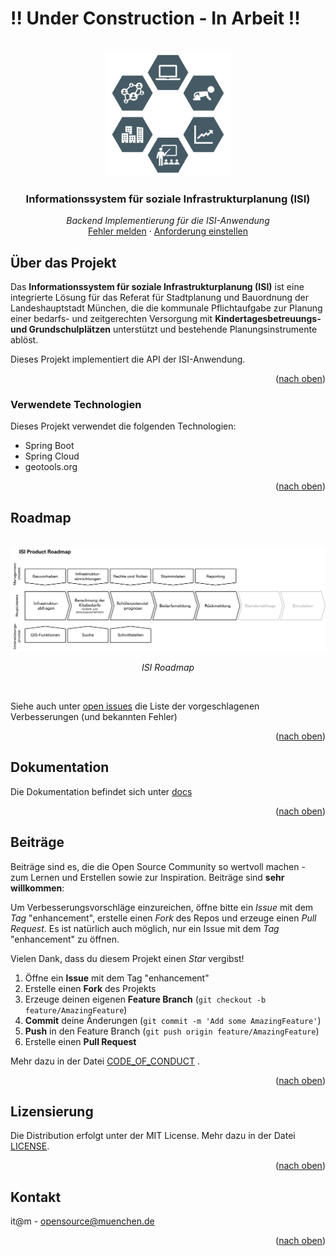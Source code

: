 <div id="top"></div>

# !! Under Construction - In Arbeit !!

<!-- PROJECT SHIELDS -->

<!-- END OF PROJECT SHIELDS -->

<!-- PROJECT LOGO -->
<br />
<div align="center">
  <a href="#">
    <img src="/images/logo.png" alt="Logo" height="200">
  </a>

<h3 align="center">Informationssystem für soziale Infrastrukturplanung (ISI)</i></h3>

  <p align="center">
    <i>Backend Implementierung für die ISI-Anwendung</i>
        <br /><a href="https://github.com/it-at-m/isi-backend/issues">Fehler melden</a>
    ·
    <a href="https://github.com/it-at-m/isi-backend/issues">Anforderung einstellen</a>
  </p>
</div>

<!-- ABOUT THE PROJECT -->

## Über das Projekt

Das **Informationssystem für soziale Infrastrukturplanung (ISI)** ist eine integrierte Lösung
für das Referat für Stadtplanung und Bauordnung der Landeshauptstadt München, die die
kommunale Pflichtaufgabe zur Planung einer bedarfs- und zeitgerechten Versorgung mit
**Kindertagesbetreuungs- und Grundschulplätzen** unterstützt und bestehende Planungsinstrumente ablöst.

Dieses Projekt implementiert die API der ISI-Anwendung.
<p align="right">(<a href="#top">nach oben</a>)</p>

### Verwendete Technologien

Dieses Projekt verwendet die folgenden Technologien:

* Spring Boot
* Spring Cloud
* geotools.org

<p align="right">(<a href="#top">nach oben</a>)</p>

<!-- ROADMAP -->

## Roadmap

<br />
<div align="center">
    <img src="/images/roadmap.png" alt="Roadmap">

  <p align="center">
    <i>ISI Roadmap</i>
  </p>
  <br/>
</div>


Siehe auch unter [open issues](https://github.com/it-at-m/isi-backend/issues) die Liste der vorgeschlagenen
Verbesserungen (und bekannten Fehler)

<p align="right">(<a href="#top">nach oben</a>)</p>
<!--
## Set up

*how can i start and fly this project*
*tbd*

<p align="right">(<a href="#top">nach oben</a>)</p>
-->

## Dokumentation

<!--*what insights do you have to tell*-->
Die Dokumentation befindet sich unter <a href="https://github.com/it-at-m/isi-backend/tree/dev/docs">docs</a>

<p align="right">(<a href="#top">nach oben</a>)</p>

<!-- CONTRIBUTING -->

## Beiträge

Beiträge sind es, die die Open Source Community so wertvoll machen - zum Lernen und Erstellen sowie zur Inspiration.
Beiträge sind **sehr willkommen**:

Um Verbesserungsvorschläge einzureichen, öffne bitte ein _Issue_ mit dem _Tag_ "enhancement", erstelle einen _Fork_ des
Repos und
erzeuge einen _Pull Request_. Es ist natürlich auch möglich, nur ein Issue mit dem _Tag_ "enhancement" zu öffnen.

Vielen Dank, dass du diesem Projekt einen _Star_ vergibst!

1. Öffne ein **Issue** mit dem Tag "enhancement"
2. Erstelle einen **Fork** des Projekts
3. Erzeuge deinen eigenen **Feature Branch** (`git checkout -b feature/AmazingFeature`)
4. **Commit** deine Änderungen (`git commit -m 'Add some AmazingFeature'`)
5. **Push** in den Feature Branch (`git push origin feature/AmazingFeature`)
6. Erstelle einen **Pull Request**

Mehr dazu in der Datei [CODE_OF_CONDUCT](/CODE_OF_CONDUCT.md) .

<p align="right">(<a href="#top">nach oben</a>)</p>


<!-- LICENSE -->

## Lizensierung

Die Distribution erfolgt unter der MIT License. Mehr dazu in der Datei [LICENSE](/LICENSE).

<p align="right">(<a href="#top">nach oben</a>)</p>



<!-- CONTACT -->

## Kontakt

it@m - opensource@muenchen.de


<p align="right">(<a href="#top">nach oben</a>)</p>


<!-- MARKDOWN LINKS & IMAGES -->
<!-- https://www.markdownguide.org/basic-syntax/#reference-style-links -->
